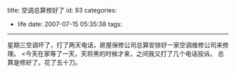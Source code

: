 title: 空调总算修好了
id: 93
categories:
  - life
date: 2007-07-15 05:35:38
tags:
---

星期三空调坏了，打了两天电话，房屋保修公司总算安排好一家空调维修公司来修理。
<今天在家等了一天，天将黑的时候才来，之间我又打了几个电话投诉。
总算是修好了。花了五十刀。